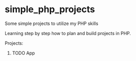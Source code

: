 # simple_php_projects
Some simple projects to utilize my PHP skills

Learning step by step how to plan and build projects in PHP.

Projects:
1. TODO App
